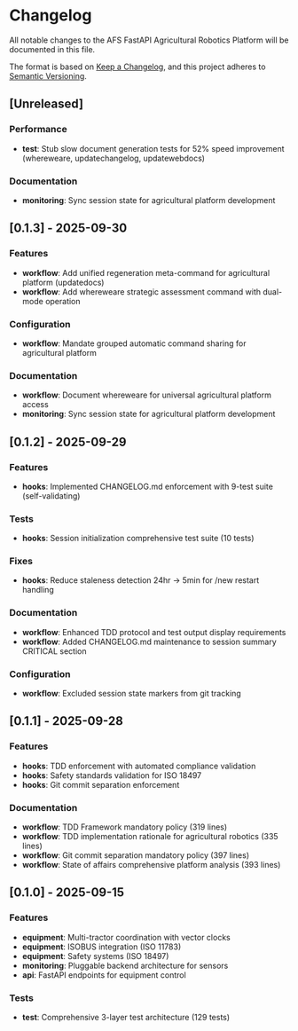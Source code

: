 # Changelog

All notable changes to the AFS FastAPI Agricultural Robotics Platform will be documented in this file.

The format is based on [Keep a Changelog](https://keepachangelog.com/en/1.0.0/),
and this project adheres to [Semantic Versioning](https://semver.org/spec/v2.0.0.html).

## [Unreleased]

### Performance
- **test**: Stub slow document generation tests for 52% speed improvement (whereweare, updatechangelog, updatewebdocs)

### Documentation
- **monitoring**: Sync session state for agricultural platform development

## [0.1.3] - 2025-09-30

### Features
- **workflow**: Add unified regeneration meta-command for agricultural platform (updatedocs)
- **workflow**: Add whereweare strategic assessment command with dual-mode operation

### Configuration  
- **workflow**: Mandate grouped automatic command sharing for agricultural platform

### Documentation
- **workflow**: Document whereweare for universal agricultural platform access
- **monitoring**: Sync session state for agricultural platform development

## [0.1.2] - 2025-09-29

### Features
- **hooks**: Implemented CHANGELOG.md enforcement with 9-test suite (self-validating)

### Tests
- **hooks**: Session initialization comprehensive test suite (10 tests)

### Fixes
- **hooks**: Reduce staleness detection 24hr → 5min for /new restart handling

### Documentation
- **workflow**: Enhanced TDD protocol and test output display requirements
- **workflow**: Added CHANGELOG.md maintenance to session summary CRITICAL section

### Configuration
- **workflow**: Excluded session state markers from git tracking

## [0.1.1] - 2025-09-28

### Features
- **hooks**: TDD enforcement with automated compliance validation
- **hooks**: Safety standards validation for ISO 18497
- **hooks**: Git commit separation enforcement

### Documentation
- **workflow**: TDD Framework mandatory policy (319 lines)
- **workflow**: TDD implementation rationale for agricultural robotics (335 lines)
- **workflow**: Git commit separation mandatory policy (397 lines)
- **workflow**: State of affairs comprehensive platform analysis (393 lines)

## [0.1.0] - 2025-09-15

### Features
- **equipment**: Multi-tractor coordination with vector clocks
- **equipment**: ISOBUS integration (ISO 11783)
- **equipment**: Safety systems (ISO 18497)
- **monitoring**: Pluggable backend architecture for sensors
- **api**: FastAPI endpoints for equipment control

### Tests
- **test**: Comprehensive 3-layer test architecture (129 tests)
